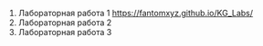 1. Лабораторная работа 1
   https://fantomxyz.github.io/KG_Labs/
2. Лабораторная работа 2
3. Лабораторная работа 3 
